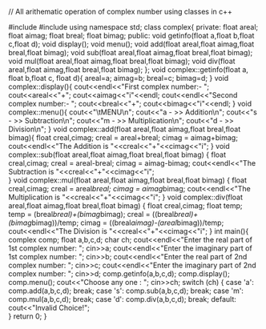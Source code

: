// All arithematic operation of complex number using classes in c++

#include <iostream>
#include <cmath>
using namespace std;
class complex{
    private:
        float areal;
        float aimag;
        float breal;
        float bimag;
    public:
        void getinfo(float a,float b,float c,float d);
        void display();
        void menu();
        void add(float areal,float aimag,float breal,float bimag);
        void sub(float areal,float aimag,float breal,float bimag);
        void mul(float areal,float aimag,float breal,float bimag);
        void div(float areal,float aimag,float breal,float bimag);
};
void complex::getinfo(float a, float b,float c, float d){
    areal=a;
    aimag=b;
    breal=c;
    bimag=d;
}
void complex::display(){
    cout<<endl<<"First complex number:- ";
    cout<<areal<<"+";
    cout<<aimag<<"i"<<endl;
    cout<<endl<<"Second complex number:- ";
    cout<<breal<<"+";
    cout<<bimag<<"i"<<endl;
}
void complex::menu(){
cout<<"\tMENU\n";
cout<<"a - >>  Addition\n";
cout<<"s - >>  Subtraction\n";
cout<<"m - >>  Multiplication\n";
cout<<"d - >>  Division\n";
}
void complex::add(float areal,float aimag,float breal,float bimag){
    float creal,cimag;
    creal = areal+breal;
    cimag = aimag+bimag;
    cout<<endl<<"The Addition is "<<creal<<"+"<<cimag<<"i";
}
void complex::sub(float areal,float aimag,float breal,float bimag)
{
    float creal,cimag;
    creal = areal-breal;
    cimag = aimag-bimag;
    cout<<endl<<"The Subtraction is "<<creal<<"+"<<cimag<<"i";   
}
void complex::mul(float areal,float aimag,float breal,float bimag)
{
    float creal,cimag;
    creal = areal*breal;
    cimag = aimag*bimag;
    cout<<endl<<"The Multiplication is "<<creal<<"+"<<cimag<<"i";
}
void complex::div(float areal,float aimag,float breal,float bimag)
{
    float creal,cimag;
    float temp;
    temp = (breal*breal)+(bimag*bimag);
    creal = ((breal*breal)+(bimag*bimag))/temp;
    cimag = ((breal*aimag)-(areal*bimag))/temp;
    cout<<endl<<"The Division is "<<creal<<"+"<<cimag<<"i";
}
int main(){
    complex comp;
    float a,b,c,d;
    char ch;
    cout<<endl<<"Enter the real part of 1st complex number: ";
    cin>>a;
    cout<<endl<<"Enter the imaginary part of 1st complex number: ";
    cin>>b;
    cout<<endl<<"Enter the real part of 2nd complex number: ";
    cin>>c;
    cout<<endl<<"Enter the imaginary part of 2nd complex number: ";
    cin>>d;
    comp.getinfo(a,b,c,d);
    comp.display();
    comp.menu();
    cout<<"Choose any one : ";
    cin>>ch;
    switch (ch)
    {
        case 'a':
            comp.add(a,b,c,d);
            break;
        case 's':
            comp.sub(a,b,c,d);
            break;
        case 'm':
            comp.mul(a,b,c,d);
            break;
        case 'd':
            comp.div(a,b,c,d);
            break;
     default:
            cout<<"Invalid Choice!";   
    }
   return 0;
}
